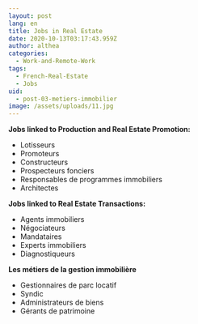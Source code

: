 ```yaml
---
layout: post
lang: en
title: Jobs in Real Estate
date: 2020-10-13T03:17:43.959Z
author: althea
categories:
  - Work-and-Remote-Work
tags:
  - French-Real-Estate
  - Jobs
uid:
  - post-03-metiers-immobilier
image: /assets/uploads/11.jpg
---
```

**Jobs linked to Production and Real Estate Promotion:**

* Lotisseurs
* Promoteurs
* Constructeurs
* Prospecteurs fonciers
* Responsables de programmes immobiliers
* Architectes

**Jobs linked to Real Estate Transactions:**

* Agents immobiliers
* Négociateurs
* Mandataires
* Experts immobiliers
* Diagnostiqueurs

**Les métiers de la gestion immobilière**

* Gestionnaires de parc locatif
* Syndic
* Administrateurs de biens
* Gérants de patrimoine